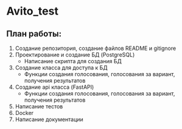 # Avito_test

## План работы:
1. Создание репозитория, создание файлов README и gitignore
2. Проектирование и создание БД (PostgreSQL)
   * Написание скрипта для создания БД
3. Создание класса для доступа к БД
   * Функции создания голосования, голосования за вариант, получения результатов
4. Создание api класса (FastAPI)
   * Функции создания голосования, голосования за вариант, получения результатов
5. Написание тестов
6. Docker
7. Написание документации
